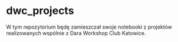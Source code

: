 # dwc_projects
W tym repozytorium będę zamieszczał swoje notebooki z projektów realizowanych wspólnie z Dara Workshop Club Katowice.

